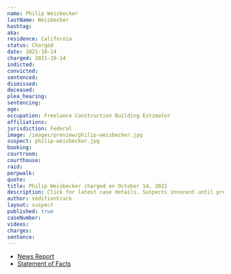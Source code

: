 ```yaml
---
name: Philip Weisbecker
lastName: Weisbecker
hashtag:
aka:
residence: California
status: Charged
date: 2021-10-14
charged: 2021-10-14
indicted:
convicted:
sentenced:
dismissed:
deceased:
plea_hearing:
sentencing:
age:
occupation: Freelance Construction Building Estimator
affiliations:
jurisdiction: Federal
image: /images/preview/philip-weisbecker.jpg
suspect: philip-weisbecker.jpg
booking:
courtroom:
courthouse:
raid:
perpwalk:
quote:
title: Philip Weisbecker charged on October 14, 2021
description: Click for latest case details. Suspects innocent until proven guilty.
author: seditiontrack
layout: suspect
published: true
caseNumber:
videos:
charges:
sentence:
---
```


- [News Report](https://www.rawstory.com/insurrectionist-says-ashli-babbitt-fake/)
- [Statement of Facts](https://extremism.gwu.edu/sites/g/files/zaxdzs2191/f/Philip%20Weisbecker%20Statement%20of%20Facts.pdf)
